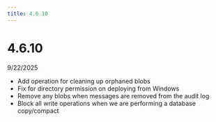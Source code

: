 ```yaml
---
title: 4.6.10
---
```


# 4.6.10

9/22/2025

- Add operation for cleaning up orphaned blobs
- Fix for directory permission on deploying from Windows
- Remove any blobs when messages are removed from the audit log
- Block all write operations when we are performing a database copy/compact
